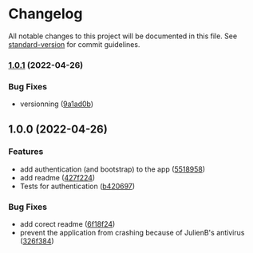 # Changelog

All notable changes to this project will be documented in this file. See [standard-version](https://github.com/conventional-changelog/standard-version) for commit guidelines.

### [1.0.1](https://github.com/JulienBergeon/ProjetDevOps/compare/v1.0.0...v1.0.1) (2022-04-26)


### Bug Fixes

* versionning ([9a1ad0b](https://github.com/JulienBergeon/ProjetDevOps/commit/9a1ad0ba3b349c661eed409582c57b3280f20e37))

## 1.0.0 (2022-04-26)


### Features

* add authentication (and bootstrap) to the app ([5518958](https://github.com/JulienBergeon/ProjetDevOps/commit/5518958b7f91e970a275349d91e0ac05d28f243d))
* add readme ([427f224](https://github.com/JulienBergeon/ProjetDevOps/commit/427f2244db6901d79e15e2b239486366feaeef1a))
* Tests for authentication ([b420697](https://github.com/JulienBergeon/ProjetDevOps/commit/b420697d2d7e3420c09511d12bd8faf7079d05bc))


### Bug Fixes

* add corect readme ([6f18f24](https://github.com/JulienBergeon/ProjetDevOps/commit/6f18f242afaa0f4fa73d1e1c29cb803ef92b9568))
* prevent the application from crashing because of JulienB's antivirus ([326f384](https://github.com/JulienBergeon/ProjetDevOps/commit/326f384245493b8b450db7f88d41a9d2abfe3a63))
